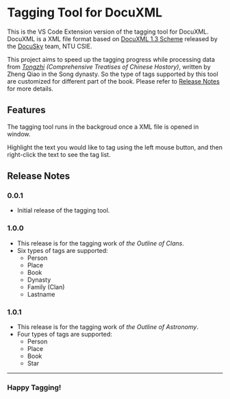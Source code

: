 # Tagging Tool for DocuXML

This is the VS Code Extension version of the tagging tool for DocuXML. DocuXML is a XML file format based on [DocuXML 1.3 Scheme](https://hackmd.io/@DocuSky/BksNFnEK_) released by the [DocuSky](https://docusky.org.tw/DocuSky/home/) team, NTU CSIE.

This project aims to speed up the tagging progress while processing data from *[Tongzhi](https://zh.wikipedia.org/zh-tw/%E9%80%9A%E5%BF%97) (Comprehensive Treatises of Chinese Hostory)*, written by Zheng Qiao in the Song dynasty. So the type of tags supported by this tool are customized for different part of the book. Please refer to [Release Notes](##Release-Notes) for more details.

## Features

The tagging tool runs in the backgroud once a XML file is opened in window. 

Highlight the text you would like to tag using the left mouse button, and then right-click the text to see the tag list.

## Release Notes

### 0.0.1

- Initial release of the tagging tool.

### 1.0.0
- This release is for the tagging work of *the Outline of Clans*.
- Six types of tags are supported:
    - Person
    - Place
    - Book
    - Dynasty
    - Family (Clan)
    - Lastname


### 1.0.1
- This release is for the tagging work of *the Outline of Astronomy*.
- Four types of tags are supported:
    - Person
    - Place
    - Book
    - Star

---
### **Happy Tagging!**
